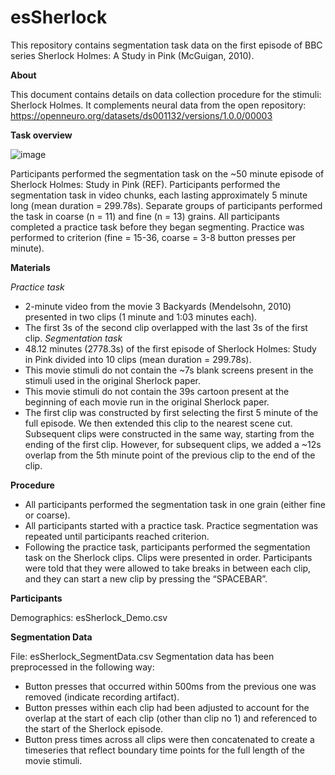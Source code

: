 # esSherlock
This repository contains segmentation task data on the first episode of BBC series Sherlock Holmes: A Study in Pink (McGuigan, 2010). 

**About**

This document contains details on data collection procedure for the stimuli: Sherlock Holmes. It complements neural data from the open repository: https://openneuro.org/datasets/ds001132/versions/1.0.0/00003

**Task overview**

![image](https://github.com/ksasmita/esSherlock/assets/20369844/9240b204-4339-409d-8650-9e6e7a17fb24)
 
Participants performed the segmentation task on the ~50 minute episode of Sherlock Holmes: Study in Pink (REF). Participants performed the segmentation task in video chunks, each lasting approximately 5 minute long (mean duration = 299.78s). Separate groups of participants performed the task in coarse (n = 11) and fine (n = 13) grains. 
All participants completed a practice task before they began segmenting. Practice was performed to criterion (fine = 15-36, coarse = 3-8 button presses per minute). 

**Materials**

_Practice task_ 
* 2-minute video from the movie 3 Backyards (Mendelsohn, 2010) presented in two clips (1 minute and 1:03 minutes each). 
* The first 3s of the second clip overlapped with the last 3s of the first clip. 
_Segmentation task_
* 48.12 minutes (2778.3s) of the first episode of Sherlock Holmes: Study in Pink divided into 10 clips (mean duration = 299.78s). 
* This movie stimuli do not contain the ~7s blank screens present in the stimuli used in the original Sherlock paper. 
* This movie stimuli do not contain the 39s cartoon present at the beginning of each movie run in the original Sherlock paper. 
* The first clip was constructed by first selecting the first 5 minute of the full episode. We then extended this clip to the nearest scene cut. Subsequent clips were constructed in the same way, starting from the ending of the first clip. However, for subsequent clips, we added a ~12s overlap from the 5th minute point of the previous clip to the end of the clip.  

**Procedure** 
* All participants performed the segmentation task in one grain (either fine or coarse).
* All participants started with a practice task. Practice segmentation was repeated until participants reached criterion.
* Following the practice task, participants performed the segmentation task on the Sherlock clips. Clips were presented in order. Participants were told that they were allowed to take breaks in between each clip, and they can start a new clip by pressing the “SPACEBAR”. 

**Participants** 

Demographics: esSherlock_Demo.csv 

**Segmentation Data**

File: esSherlock_SegmentData.csv
Segmentation data has been preprocessed in the following way: 
* Button presses that occurred within 500ms from the previous one was removed (indicate recording artifact).
* Button presses within each clip had been adjusted to account for the overlap at the start of each clip (other than clip no 1) and referenced to the start of the Sherlock episode.
* Button press times across all clips were then concatenated to create a timeseries that reflect boundary time points for the full length of the movie stimuli. 

